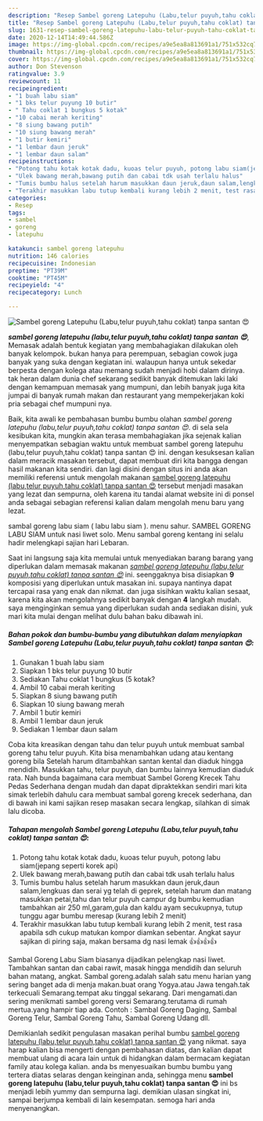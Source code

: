 ```yaml
---
description: "Resep Sambel goreng Latepuhu (Labu,telur puyuh,tahu coklat) tanpa santan 😍 Lezat"
title: "Resep Sambel goreng Latepuhu (Labu,telur puyuh,tahu coklat) tanpa santan 😍 Lezat"
slug: 1631-resep-sambel-goreng-latepuhu-labu-telur-puyuh-tahu-coklat-tanpa-santan-lezat
date: 2020-12-14T14:49:44.586Z
image: https://img-global.cpcdn.com/recipes/a9e5ea8a813691a1/751x532cq70/sambel-goreng-latepuhu-labutelur-puyuhtahu-coklat-tanpa-santan-😍-foto-resep-utama.jpg
thumbnail: https://img-global.cpcdn.com/recipes/a9e5ea8a813691a1/751x532cq70/sambel-goreng-latepuhu-labutelur-puyuhtahu-coklat-tanpa-santan-😍-foto-resep-utama.jpg
cover: https://img-global.cpcdn.com/recipes/a9e5ea8a813691a1/751x532cq70/sambel-goreng-latepuhu-labutelur-puyuhtahu-coklat-tanpa-santan-😍-foto-resep-utama.jpg
author: Don Stevenson
ratingvalue: 3.9
reviewcount: 11
recipeingredient:
- "1 buah labu siam"
- "1 bks telur puyung 10 butir"
- " Tahu coklat 1 bungkus 5 kotak"
- "10 cabai merah keriting"
- "8 siung bawang putih"
- "10 siung bawang merah"
- "1 butir kemiri"
- "1 lembar daun jeruk"
- "1 lembar daun salam"
recipeinstructions:
- "Potong tahu kotak kotak dadu, kuoas telur puyuh, potong labu siam(jepang seperti korek api)"
- "Ulek bawang merah,bawang putih dan cabai tdk usah terlalu halus"
- "Tumis bumbu halus setelah harum masukkan daun jeruk,daun salam,lengkuas dan serai yg telah di geprek, setelah harum dan matang masukkan petai,tahu dan telur puyuh campur dg bumbu kemudian tambahkan air 250 ml,garam,gula dan kaldu ayam secukupnya, tutup tunggu agar bumbu meresap (kurang lebih 2 menit)"
- "Terakhir masukkan labu tutup kembali kurang lebih 2 menit, test rasa apabila sdh cukup matukan kompor diamkan sebentar. Angkat sayur sajikan di piring saja, makan bersama dg nasi lemak 👍👍👍👍"
categories:
- Resep
tags:
- sambel
- goreng
- latepuhu

katakunci: sambel goreng latepuhu 
nutrition: 146 calories
recipecuisine: Indonesian
preptime: "PT39M"
cooktime: "PT45M"
recipeyield: "4"
recipecategory: Lunch

---
```



![Sambel goreng Latepuhu (Labu,telur puyuh,tahu coklat) tanpa santan 😍](https://img-global.cpcdn.com/recipes/a9e5ea8a813691a1/751x532cq70/sambel-goreng-latepuhu-labutelur-puyuhtahu-coklat-tanpa-santan-😍-foto-resep-utama.jpg)

<b><i>sambel goreng latepuhu (labu,telur puyuh,tahu coklat) tanpa santan 😍</i></b>, Memasak adalah bentuk kegiatan yang membahagiakan dilakukan oleh banyak kelompok. bukan hanya para perempuan, sebagian cowok juga banyak yang suka dengan kegiatan ini. walaupun hanya untuk sekedar berpesta dengan kolega atau memang sudah menjadi hobi dalam dirinya. tak heran dalam dunia chef sekarang sedikit banyak ditemukan laki laki dengan kemampuan memasak yang mumpuni, dan lebih banyak juga kita jumpai di banyak rumah makan dan restaurant yang mempekerjakan koki pria sebagai chef mumpuni nya.

Baik, kita awali ke pembahasan bumbu bumbu olahan <i>sambel goreng latepuhu (labu,telur puyuh,tahu coklat) tanpa santan 😍</i>. di sela sela kesibukan kita, mungkin akan terasa membahagiakan jika sejenak kalian menyempatkan sebagian waktu untuk membuat sambel goreng latepuhu (labu,telur puyuh,tahu coklat) tanpa santan 😍 ini. dengan kesuksesan kalian dalam meracik masakan tersebut, dapat membuat diri kita bangga dengan hasil makanan kita sendiri. dan lagi disini dengan situs ini anda akan memiliki referensi untuk mengolah makanan <u>sambel goreng latepuhu (labu,telur puyuh,tahu coklat) tanpa santan 😍</u> tersebut menjadi masakan yang lezat dan sempurna, oleh karena itu tandai alamat website ini di ponsel anda sebagai sebagian referensi kalian dalam mengolah menu baru yang lezat.

sambal goreng labu siam ( labu labu siam ). menu sahur. SAMBEL GORENG LABU SIAM untuk nasi liwet solo. Menu sambal goreng kentang ini selalu hadir melengkapi sajian hari Lebaran.


Saat ini langsung saja kita memulai untuk menyediakan barang barang yang diperlukan dalam memasak makanan <u><i>sambel goreng latepuhu (labu,telur puyuh,tahu coklat) tanpa santan 😍</i></u> ini. seenggaknya bisa disiapkan <b>9</b> komposisi yang diperlukan untuk masakan ini. supaya nantinya dapat tercapai rasa yang enak dan nikmat. dan juga sisihkan waktu kalian sesaat, karena kita akan mengolahnya sedikit banyak dengan <b>4</b> langkah mudah. saya menginginkan semua yang diperlukan sudah anda sediakan disini, yuk mari kita mulai dengan melihat dulu bahan baku dibawah ini.

<!--inarticleads1-->

##### Bahan pokok dan bumbu-bumbu yang dibutuhkan dalam menyiapkan Sambel goreng Latepuhu (Labu,telur puyuh,tahu coklat) tanpa santan 😍:

1. Gunakan 1 buah labu siam
1. Siapkan 1 bks telur puyung 10 butir
1. Sediakan  Tahu coklat 1 bungkus (5 kotak?
1. Ambil 10 cabai merah keriting
1. Siapkan 8 siung bawang putih
1. Siapkan 10 siung bawang merah
1. Ambil 1 butir kemiri
1. Ambil 1 lembar daun jeruk
1. Sediakan 1 lembar daun salam


Coba kita kreasikan dengan tahu dan telur puyuh untuk membuat sambal goreng tahu telur puyuh. Kita bisa menambahkan udang atau kentang goreng bila Setelah harum ditambahkan santan kental dan diaduk hingga mendidih. Masukkan tahu, telur puyuh, dan bumbu lainnya kemudian diaduk rata. Nah bunda bagaimana cara membuat Sambel Goreng Krecek Tahu Pedas Sederhana dengan mudah dan dapat dipraktekkan sendiri mari kita simak terlebih dahulu cara membuat sambal goreng krecek sederhana, dan di bawah ini kami sajikan resep masakan secara lengkap, silahkan di simak lalu dicoba. 

<!--inarticleads2-->

##### Tahapan mengolah Sambel goreng Latepuhu (Labu,telur puyuh,tahu coklat) tanpa santan 😍:

1. Potong tahu kotak kotak dadu, kuoas telur puyuh, potong labu siam(jepang seperti korek api)
1. Ulek bawang merah,bawang putih dan cabai tdk usah terlalu halus
1. Tumis bumbu halus setelah harum masukkan daun jeruk,daun salam,lengkuas dan serai yg telah di geprek, setelah harum dan matang masukkan petai,tahu dan telur puyuh campur dg bumbu kemudian tambahkan air 250 ml,garam,gula dan kaldu ayam secukupnya, tutup tunggu agar bumbu meresap (kurang lebih 2 menit)
1. Terakhir masukkan labu tutup kembali kurang lebih 2 menit, test rasa apabila sdh cukup matukan kompor diamkan sebentar. Angkat sayur sajikan di piring saja, makan bersama dg nasi lemak 👍👍👍👍


Sambal Goreng Labu Siam biasanya dijadikan pelengkap nasi liwet. Tambahkan santan dan cabai rawit, masak hingga mendidih dan seluruh bahan matang, angkat. Sambal goreng.adalah salah satu menu harian yang sering banget ada di menja makan.buat orang Yogya.atau Jawa tengah.tak terkecuali Semarang.tempat aku tinggal sekarang. Dari mengamati.dan sering menikmati sambel goreng versi Semarang.terutama di rumah mertua.yang hampir tiap ada. Contoh : Sambal Goreng Daging, Sambal Goreng Telur, Sambal Goreng Tahu, Sambal Goreng Udang dll. 

Demikianlah sedikit pengulasan masakan perihal bumbu <u>sambel goreng latepuhu (labu,telur puyuh,tahu coklat) tanpa santan 😍</u> yang nikmat. saya harap kalian bisa mengerti dengan pembahasan diatas, dan kalian dapat membuat ulang di acara lain untuk di hidangkan dalam bermacam kegiatan family atau kolega kalian. anda bs menyesuaikan bumbu bumbu yang tertera diatas selaras dengan keinginan anda, sehingga menu <b>sambel goreng latepuhu (labu,telur puyuh,tahu coklat) tanpa santan 😍</b> ini bs menjadi lebih yummy dan sempurna lagi. demikian ulasan singkat ini, sampai berjumpa kembali di lain kesempatan. semoga hari anda menyenangkan.

